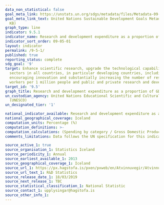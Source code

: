 ```yaml
---
data_non_statistical: false
goal_meta_link: https://unstats.un.org/sdgs/metadata/files/Metadata-09-05-01.pdf
goal_meta_link_text: United Nations Sustainable Development Goals Metadata (PDF 382
  KB)
graph_type: line
indicator: 9.5.1
indicator_name: Research and development expenditure as a proportion of GDP
indicator_sort_order: 09-05-01
layout: indicator
permalink: /9-5-1/
published: true
reporting_status: complete
sdg_goal: '9'
target: Enhance scientific research, upgrade the technological capabilities of industrial
  sectors in all countries, in particular developing countries, including, by 2030,
  encouraging innovation and substantially increasing the number of research and development
  workers per 1 million people and public and private research and development spending
target_id: '9.5'
graph_title: Research and development expenditure as a proportion of GDP
un_custodian_agency: United Nations Educational Scientific and Cultural Organization
  (UNESCO)
un_designated_tier: '1'

national_indicator_available: Research and development expenditure as a proportion of GDP
national_geographical_coverage: Iceland
computation_units: Percentage (%)
computation_definitions: >-
computation_calculations: (Spending by category / Gross Domestic Product) * 100
comments_limitations: Data follows the UN specification for this indicator. This indicator has been identified in collaboration with topic experts.

source_active_1: true
source_organisation_1: Statistics Iceland
source_periodicity_1: Annual
source_earliest_available_1: 2013
source_geographical_coverage_1: Iceland 
source_url_1: https://px.hagstofa.is/pxen/pxweb/en/Atvinnuvegir/Atvinnuvegir__visinditaekni__rannsoknthroun/FYR05101.px
source_url_text_1: R&D Statistics
source_release_date_1: 18/03/2019
source_next_release_1: TBC
source_statistical_classification_1: National Statistic
source_contact_1: upplysingar@hagstofa.is
source_other_info_1:   
---
```


